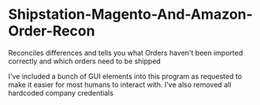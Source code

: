 # Shipstation-Magento-And-Amazon-Order-Recon
Reconciles differences and tells you what Orders haven't been imported correctly and which orders need to be shipped


I've included a bunch of GUI elements into this program as requested to make it easier for most humans to interact with. 
I've also removed all hardcoded company credentials 